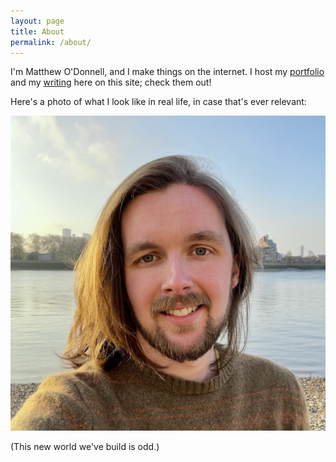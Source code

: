 ```yaml
---
layout: page
title: About
permalink: /about/
---
```


I'm Matthew O'Donnell, and I make things on the internet. I host my [portfolio](/portfolio) and my [writing](/) here on this site; check them out!

Here's a photo of what I look like in real life, in case that's ever relevant:

<img src="/assets/images/matthew-square.jpg" alt="Matthew O'Donnell" class="image-frame">

(This new world we've build is odd.)